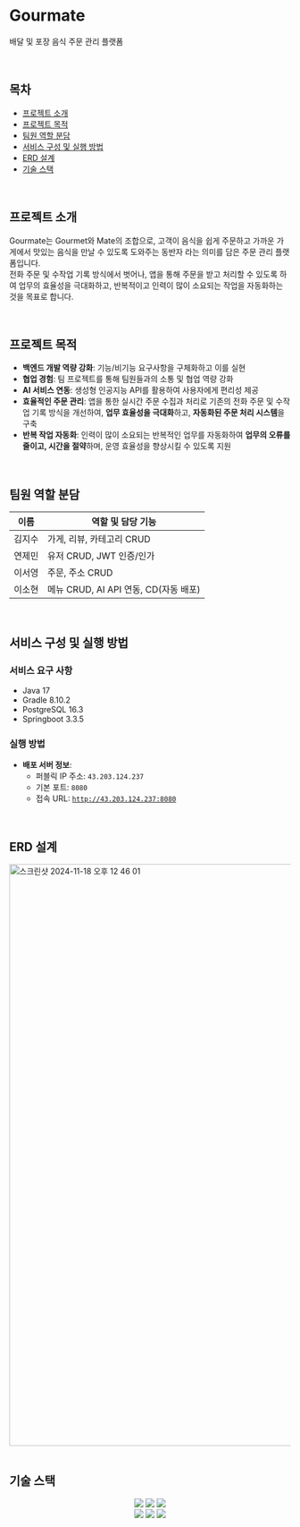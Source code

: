 # Gourmate
배달 및 포장 음식 주문 관리 플랫폼

<br/>

## 목차
- [프로젝트 소개](#프로젝트-소개)
- [프로젝트 목적](#프로젝트-목적)
- [팀원 역할 분담](#팀원-역할-분담)
- [서비스 구성 및 실행 방법](#서비스-구성-및-실행-방법)
- [ERD 설계](#erd-설계)
- [기술 스택](#기술-스택)

<br/>


## 프로젝트 소개
Gourmate는 Gourmet와 Mate의 조합으로, 고객이 음식을 쉽게 주문하고 가까운 가게에서 맛있는 음식을 만날 수 있도록 도와주는 동반자 라는 의미를 담은 주문 관리 플랫폼입니다.<br> 
전화 주문 및 수작업 기록 방식에서 벗어나, 앱을 통해 주문을 받고 처리할 수 있도록 하여 업무의 효율성을 극대화하고, 반복적이고 인력이 많이 소요되는 작업을 자동화하는 것을 목표로 합니다.

<br/>

## 프로젝트 목적
- **백엔드 개발 역량 강화**: 기능/비기능 요구사항을 구체화하고 이를 실현
- **협업 경험**: 팀 프로젝트를 통해 팀원들과의 소통 및 협업 역량 강화
- **AI 서비스 연동**: 생성형 인공지능 API를 활용하여 사용자에게 편리성 제공
- **효율적인 주문 관리**: 앱을 통한 실시간 주문 수집과 처리로 기존의 전화 주문 및 수작업 기록 방식을 개선하여, **업무 효율성을 극대화**하고, **자동화된 주문 처리 시스템**을 구축
- **반복 작업 자동화**: 인력이 많이 소요되는 반복적인 업무를 자동화하여 **업무의 오류를 줄이고, 시간을 절약**하며, 운영 효율성을 향상시킬 수 있도록 지원

<br/>




## 팀원 역할 분담
| 이름 | 역할 및 담당 기능|
|------|------|
| 김지수 | 가게, 리뷰, 카테고리 CRUD |
| 연제민 | 유저 CRUD, JWT 인증/인가 | 
| 이서영 | 주문, 주소 CRUD | 
| 이소현 | 메뉴 CRUD, AI API 연동, CD(자동 배포) |


<br/>


## 서비스 구성 및 실행 방법
### 서비스 요구 사항

- Java 17
- Gradle 8.10.2
- PostgreSQL 16.3
- Springboot 3.3.5

### 실행 방법

- **배포 서버 정보**:
    - 퍼블릭 IP 주소: `43.203.124.237`
    - 기본 포트: `8080`
    - 접속 URL: [`http://43.203.124.237:8080`](http://43.203.124.237:8080/)




<br/>


## ERD 설계

<img width="1040" alt="스크린샷 2024-11-18 오후 12 46 01" src="https://github.com/user-attachments/assets/b1fec4c3-4bff-45c0-a67b-a372daa6a4b6">




<br/>
<br/>


## 기술 스택
<div align="center">
    <img src="https://img.shields.io/badge/Java-007396.svg?&style=for-the-badge&logo=Java&logoColor=white">
    <img src="https://img.shields.io/badge/SpringBoot-6DB33F?style=for-the-badge&logo=SpringBoot&logoColor=white">
    <img src="https://img.shields.io/badge/JWT-black?style=for-the-badge&logo=JSON%20web%20tokens"><br/>
    <img src="https://img.shields.io/badge/Spring Data JPA-gray?style=for-the-badge&logoColor=white"/>
    <img src="https://img.shields.io/badge/PostgreSQL-4169E1?style=for-the-badge&logo=MySQL&logoColor=white">
      <img src="https://img.shields.io/badge/Docker-2496ED?style=for-the-badge&logo=MySQL&logoColor=white"><br/>
</div>

<br/>
<br/>


